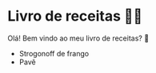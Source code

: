 # Livro de receitas :man_cook:

Olá! Bem vindo ao meu livro de receitas? :wave:

- Strogonoff de frango
- Pavê
